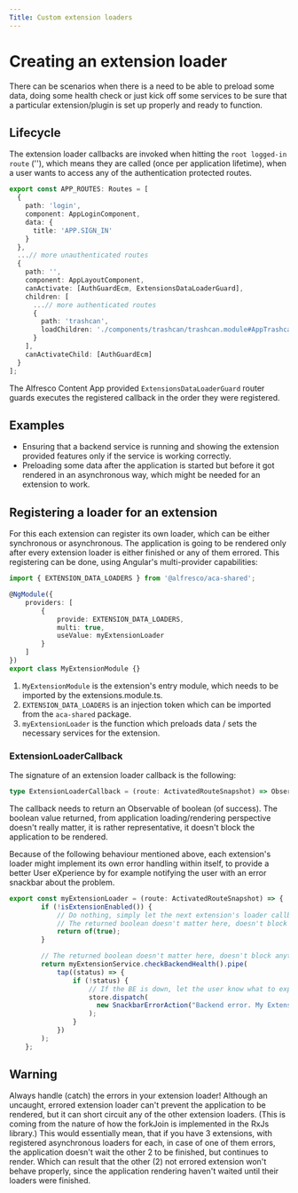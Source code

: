 ```yaml
---
Title: Custom extension loaders
---
```


# Creating an extension loader

There can be scenarios when there is a need to be able to preload some data, doing some health check or just kick off some services to be sure that a particular extension/plugin is set up properly and ready to function.

## Lifecycle

The extension loader callbacks are invoked when hitting the `root logged-in route` (''), which means they are called (once per application lifetime), when a user wants to access any of the authentication protected routes.

```ts
export const APP_ROUTES: Routes = [
  {
    path: 'login',
    component: AppLoginComponent,
    data: {
      title: 'APP.SIGN_IN'
    }
  },
  ...// more unauthenticated routes
  {
    path: '',
    component: AppLayoutComponent,
    canActivate: [AuthGuardEcm, ExtensionsDataLoaderGuard],
    children: [
      ...// more authenticated routes
      {
        path: 'trashcan',
        loadChildren: './components/trashcan/trashcan.module#AppTrashcanModule'
      }
    ],
    canActivateChild: [AuthGuardEcm]
  }
];
```

The Alfresco Content App provided `ExtensionsDataLoaderGuard` router guards executes the registered callback in the order they were registered.

## Examples

- Ensuring that a backend service is running and showing the extension provided features only if the service is working correctly.
- Preloading some data after the application is started but before it got rendered in an asynchronous way, which might be needed for an extension to work.

## Registering a loader for an extension

For this each extension can register its own loader, which can be either synchronous or asynchronous. The application is going to be rendered only after every extension loader is either finished or any of them errored.
This registering can be done, using Angular's multi-provider capabilities:

```ts
import { EXTENSION_DATA_LOADERS } from '@alfresco/aca-shared';

@NgModule({
    providers: [
        {
            provide: EXTENSION_DATA_LOADERS,
            multi: true,
            useValue: myExtensionLoader
        }
    ]
})
export class MyExtensionModule {}
```

1. `MyExtensionModule` is the extension's entry module, which needs to be imported by the extensions.module.ts.
2. `EXTENSION_DATA_LOADERS` is an injection token which can be imported from the `aca-shared` package.
3. `myExtensionLoader` is the function which preloads data / sets the necessary services for the extension.

### ExtensionLoaderCallback

The signature of an extension loader callback is the following:

```ts
type ExtensionLoaderCallback = (route: ActivatedRouteSnapshot) => Observable<boolean>;
```

The callback needs to return an Observable of boolean (of success). The boolean value returned, from application loading/rendering perspective doesn't really matter, it is rather representative, it doesn't block the application to be rendered.

Because of the following behaviour mentioned above, each extension's loader might implement its own error handling within itself, to provide a better User eXperience by for example notifying the user with an error snackbar about the problem.

```ts
export const myExtensionLoader = (route: ActivatedRouteSnapshot) => {
        if (!isExtensionEnabled()) {
            // Do nothing, simply let the next extension's loader callback invoked, if any
            // The returned boolean doesn't matter here, doesn't block anything
            return of(true);
        }

        // The returned boolean doesn't matter here, doesn't block anything
        return myExtensionService.checkBackendHealth().pipe(
            tap((status) => {
                if (!status) {
                    // If the BE is down, let the user know what to expect
                    store.dispatch(
                      new SnackbarErrorAction("Backend error. My Extension's features are disabled.")
                    );
                }
            })
        );
    };
```

## Warning

Always handle (catch) the errors in your extension loader! Although an uncaught, errored extension loader can't prevent the application to be rendered, but it can short circuit any of the other extension loaders. (This is coming from the nature of how the forkJoin is implemented in the RxJs library.)
This would essentially mean, that if you have 3 extensions, with registered asynchronous loaders for each, in case of one of them errors, the application doesn't wait the other 2 to be finished, but continues to render. Which can result that the other (2) not errored extension won't behave properly, since the application rendering haven't waited until their loaders were finished.
